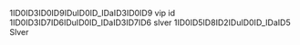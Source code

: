 1ID0ID3ID0ID9IDuID0ID_IDaID3ID0ID9 vip id
1ID0ID3ID7ID6IDuID0ID_IDaID3ID7ID6 slver
1ID0ID5ID8ID2IDuID0ID_IDaID5 Slver
